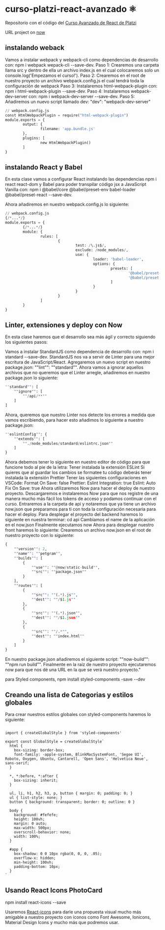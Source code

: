 # curso-platzi-react-avanzado ⚛️

Repositorio con el código del [Curso Avanzado de React de Platzi](https://platzi.com/cursos/react-avanzado/)

URL project on [now](https://cursoreactavanzado.now.sh/)

## instalando weback
 Vamos a instalar webpack y webpack-cli como dependencias de desarrollo con: npm i webpack wepack-cli --save-dev.
Paso 1: Crearemos una carpeta llama src y dentro de ella un archivo index.js en el cual colocaremos solo un console.log('Empezamos el curso!').
Paso 2: Crearemos en el root de nuestro proyecto un archivo webpack.config.js el cual tendrá toda la configuración de webpack
Paso 3: Instalaremos html-webpack-plugin con: npm i html-webpack-plugin --save-dev.
Paso 4: Instalaremos webpack-dev-server con: npm i webpack-dev-server --save-dev.
Paso 5: Añadiremos un nuevo script llamado dev: "dev": "webpack-dev-server"

```python
// webpack.config.js
const HtmlWebpackPlugin = require("html-webpack-plugin")
module.exports = {
        output: {
                filename: 'app.bundle.js'
        },
        plugins: [
                new HtmlWebpackPlugin()
        ]
}
```

## instalando React y Babel

En esta clase vamos a configurar React instalando las dependencias npm i react react-dom y Babel para poder transpilar código jsx a JavaScript Vanilla con: npm i @babel/core @babel/preset-env babel-loader @babel/preset-react --save-dev.

Ahora añadiremos en nuestro webpack.config.js lo siguiente:

```python
// webpack.config.js
{/*...*/}
module.exports = {
        {/*...*/}
        module: {
                rules: [
                        {
                                test: /\.js$/,
                                exclude: /node_modules/,
                                use: {
                                        loader: 'babel-loader',
                                        options: {
                                                presets: [
                                                        '@babel/preset-env',
                                                        '@babel/preset-react'
                                                ]
                                        }
                                }
                        }
                ]
        }
}
```


## Linter, extensiones y deploy con Now
En esta clase haremos que el desarrollo sea más ágil y correcto siguiendo los siguientes pasos:

Vamos a instalar StandardJS como dependencia de desarrollo con: npm i standard --save-dev. StandardJS nos va a servir de Linter para una mejor escritura de JavaScript/React.
Agregaremos un nuevo script en nuestro package.json: ""lint"": ""standard"".
Ahora vamos a ignorar aquellos archivos que no queremos que el Linter arregle, añadiremos en nuestro package.json lo siguiente:
```python
""standard"": [
	""ignore"": [
		""/api/**""
	]
]
```
Ahora, queremos que nuestro Linter nos detecte los errores a medida que vamos escribiendo, para hacer esto añadimos lo siguiente a nuestro package.json:
```python
""eslintConfig"": {
	""extends"": [
		""./node_modules/standard/eslintrc.json""
	]
}
```
Ahora debemos tener lo siguiente en nuestro editor de código para que funcione todo al pie de la letra:
Tener instalada la extensión ESLint
Si quieres que al guardar los cambios se formatee tu código deberás tener instalada la extensión Prettier
Tener las siguientes configuraciones en VSCode:
Format On Save: false
Prettier: Eslint Integration: true
Eslint: Auto Fix On Save: true
Ahora utilizaremos Now para hacer el deploy de nuestro proyecto.
Descargaremos e instalaremos Now para que nos registre de una manera mucho más fácil los tokens de acceso y podamos continuar con el curso.
Entraremos a la carpeta de api y notaremos que ya tiene un archivo now.json que preparamos para ti con toda la configuración necesaria para hacer el deploy.
Para desplegar el proyecto del backend haremos lo siguiente en nuestra terminar:
cd api
Cambiamos el name de la aplicación en el now.json
Finalmente ejecutamos now
Ahora para desplegar nuestro front haremos lo siguiente:
Crearemos un archivo now.json en el root de nuestro proyecto con lo siguiente:
```python
{
	""version"": 2,
	""name"": ""petgram"",
	""builds"": [
		{
			""use"": ""@now/static-build"",
			""src"": ""package.json""
		}
	],
	""routes"": [
		{
			""src"": ""(.*).js"",
			""dest"": ""/$1.js""
		},
		{
			""src"": ""(.*).json"",
			""dest"": ""/$1.json""
		},
		{
			""src"": ""/.*"",
			""dest"": ""index.html""
		}
	]
}
```
En nuestro package.json añadiremos el siguiente script: ""now-build"": ""npm run build"".
Finalmente en la raíz de nuestro proyecto ejecutaremos now para que nos dé una URL en la que se verá nuestro proyecto."

para Styled components, npm install styled-components -save --dev

## Creando una lista de Categorias y estilos globales
Para crear nuestros estilos globales con styled-components haremos lo siguiente:

```phton

import { createGlobalStyle } from 'styled-components'

export const GlobalStyle = createGlobalStyle`
  html {
    box-sizing: border-box;
    font-family: -apple-system, BlinkMacSystemFont, 'Segoe UI', Roboto, Oxygen, Ubuntu, Cantarell, 'Open Sans', 'Helvetica Neue', sans-serif;
  }

  *, *:before, *:after {
    box-sizing: inherit;
  }

  ul, li, h1, h2, h3, p, button { margin: 0; padding: 0; }
  ul { list-style: none; }
  button { background: transparent; border: 0; outline: 0 }

  body {
    background: #fefefe;
    height: 100vh;
    margin: 0 auto;
    max-width: 500px;
    overscroll-behavior: none;
    width: 100%; 
  }

  #app {
    box-shadow: 0 0 10px rgba(0, 0, 0, .05);
    overflow-x: hidden;
    min-height: 100vh;
    padding-bottom: 10px;
  }
`
```

## Usando React Icons PhotoCard

npm install react-icons --save

Usaremos [React-icons](https://react-icons.netlify.com/#/) para darle una propuesta visual mucho más amigable a nuestro proyecto con íconos como Font Awesome, Ionicons, Material Design Icons y mucho más que podremos usar.


